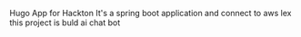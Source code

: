 Hugo App for Hackton
It's a spring boot application and connect to aws lex
this project is buld ai chat bot